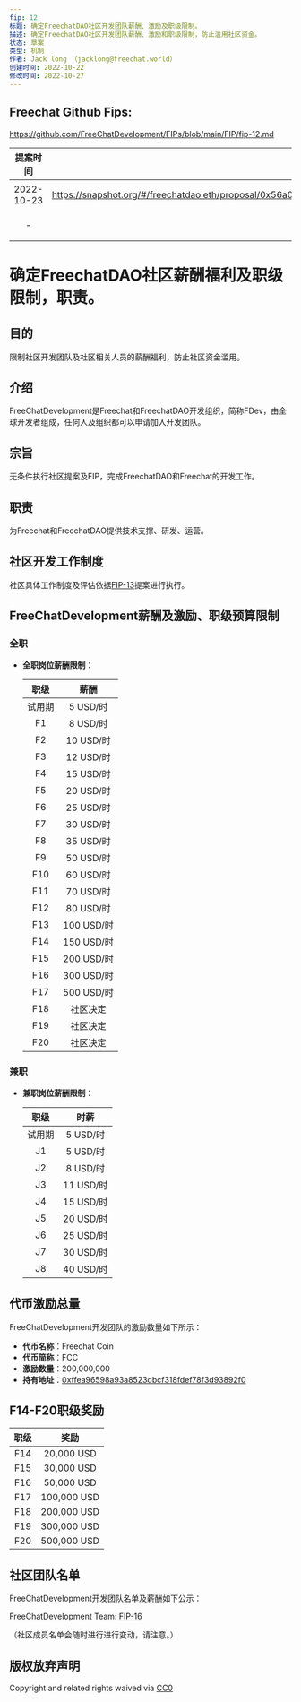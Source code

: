```yaml
---
fip: 12
标题: 确定FreechatDAO社区开发团队薪酬、激励及职级限制。
描述: 确定FreechatDAO社区开发团队薪酬、激励和职级限制，防止滥用社区资金。
状态: 草案
类型: 机制
作者: Jack long （jacklong@freechat.world）
创建时间: 2022-10-22
修改时间: 2022-10-27
---
```


## Freechat Github Fips: 

https://github.com/FreeChatDevelopment/FIPs/blob/main/FIP/fip-12.md


  | 提案时间 | 链接 | 结果 |
  |:-:|:-:|:-:|
  |2022-10-23|https://snapshot.org/#/freechatdao.eth/proposal/0x56a07c7f382b5a66aecc1ebaf2ebad39e493760402357f5071bb1ebb2949d71d|待定|
  |-|-|待定|

# 确定FreechatDAO社区薪酬福利及职级限制，职责。

## 目的
限制社区开发团队及社区相关人员的薪酬福利，防止社区资金滥用。

## 介绍
FreeChatDevelopment是Freechat和FreechatDAO开发组织，简称FDev，由全球开发者组成，任何人及组织都可以申请加入开发团队。

## 宗旨
无条件执行社区提案及FIP，完成FreechatDAO和Freechat的开发工作。

## 职责
为Freechat和FreechatDAO提供技术支撑、研发、运营。

## 社区开发工作制度
社区具体工作制度及评估依据[FIP-13](https://github.com/FreeChatDevelopment/FIPs/blob/main/FIP/fip-12.md)提案进行执行。

## FreeChatDevelopment薪酬及激励、职级预算限制
### 全职
   - **全职岗位薪酬限制**：

     | 职级 | 薪酬 |
     | :-: |:-:|
     | 试用期 |5 USD/时|
     | F1  |8    USD/时|
     | F2  |10   USD/时|
     | F3  |12   USD/时|
     | F4  |15   USD/时|
     | F5  |20   USD/时|
     | F6  |25   USD/时|
     | F7  |30   USD/时|
     | F8  |35   USD/时|
     | F9  |50   USD/时|
     | F10 |60   USD/时|
     | F11 |70   USD/时|
     | F12 |80   USD/时|
     | F13 |100  USD/时|
     | F14 |150  USD/时|
     | F15 |200  USD/时|
     | F16 |300  USD/时|
     | F17 |500  USD/时|
     | F18 |社区决定|
     | F19 |社区决定|
     | F20 |社区决定|

### 兼职
- **兼职岗位薪酬限制**：

   | 职级 | 时薪 |
   | :-: |:-:|
   |试用期 |5 USD/时|   
   | J1  |5 USD/时|
   | J2  |8 USD/时|
   | J3  |11 USD/时|
   | J4  |15 USD/时|
   | J5  |20 USD/时|
   | J6  |25 USD/时|
   | J7  |30 USD/时|
   | J8  |40 USD/时|

## 代币激励总量
FreeChatDevelopment开发团队的激励数量如下所示：
- **代币名称**：Freechat Coin
- **代币简称**：FCC
- **激励数量**：200,000,000
- **持有地址**：[0xffea96598a93a8523dbcf318fdef78f3d93892f0](https://etherscan.io/token/0x171b1daefac13a0a3524fcb6beddc7b31e58e079?a=0xffea96598a93a8523dbcf318fdef78f3d93892f0)

## F14-F20职级奖励

   | 职级 | 奖励 |
   | :-: |:-:|
   |F14  |20,000 USD|   
   |F15  |30,000 USD|
   |F16  |50,000 USD|
   |F17  |100,000 USD|
   |F18  |200,000 USD|
   |F19  |300,000 USD|
   |F20  |500,000 USD|

## 社区团队名单
FreeChatDevelopment开发团队名单及薪酬如下公示：

FreeChatDevelopment Team: [FIP-16](https://github.com/FreeChatDevelopment/FIPs/blob/main/FIP/fip-16.md)

（社区成员名单会随时进行进行变动，请注意。）

## 版权放弃声明
Copyright and related rights waived via [CC0](https://github.com/ethereum/EIPs/blob/master/LICENSE.md)